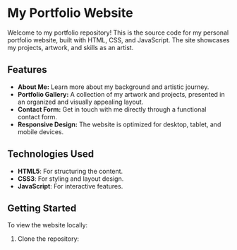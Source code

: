 # My Portfolio Website

Welcome to my portfolio repository! This is the source code for my personal portfolio website, built with HTML, CSS, and JavaScript. The site showcases my projects, artwork, and skills as an artist.

## Features
- **About Me:** Learn more about my background and artistic journey.
- **Portfolio Gallery:** A collection of my artwork and projects, presented in an organized and visually appealing layout.
- **Contact Form:** Get in touch with me directly through a functional contact form.
- **Responsive Design:** The website is optimized for desktop, tablet, and mobile devices.

## Technologies Used
- **HTML5**: For structuring the content.
- **CSS3**: For styling and layout design.
- **JavaScript**: For interactive features.

## Getting Started
To view the website locally:
1. Clone the repository:
